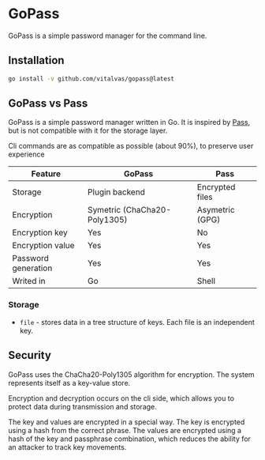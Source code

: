 # GoPass

GoPass is a simple password manager for the command line.

## Installation

```bash
go install -v github.com/vitalvas/gopass@latest
```

## GoPass vs Pass

GoPass is a simple password manager written in Go. It is inspired by [Pass](https://www.passwordstore.org/), but is not compatible with it for the storage layer.

Cli commands are as compatible as possible (about 90%), to preserve user experience

| Feature | GoPass | Pass |
| --- | --- | --- |
| Storage | Plugin backend | Encrypted files |
| Encryption | Symetric (ChaCha20-Poly1305) | Asymetric (GPG) |
| Encryption key | Yes | No |
| Encryption value | Yes | Yes |
| Password generation | Yes | Yes |
| Writed in | Go | Shell |

### Storage

* `file` - stores data in a tree structure of keys. Each file is an independent key.

## Security

GoPass uses the ChaCha20-Poly1305 algorithm for encryption. The system represents itself as a key-value store.

Encryption and decryption occurs on the cli side, which allows you to protect data during transmission and storage.

The key and values are encrypted in a special way. The key is encrypted using a hash from the correct phrase. The values are encrypted using a hash of the key and passphrase combination, which reduces the ability for an attacker to track key movements.
